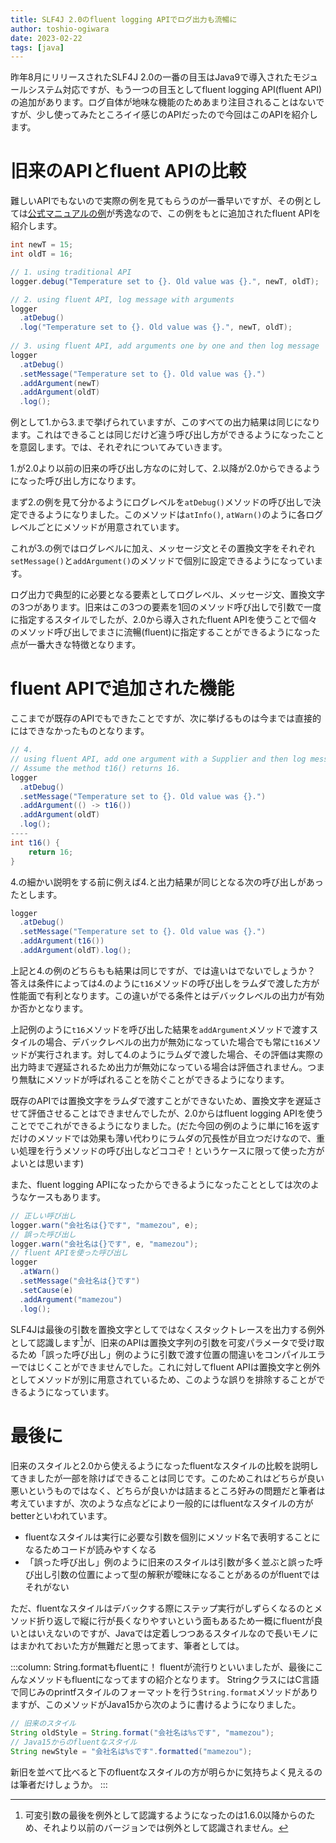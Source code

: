 ```yaml
---
title: SLF4J 2.0のfluent logging APIでログ出力も流暢に
author: toshio-ogiwara
date: 2023-02-22
tags: [java]
---
```

昨年8月にリリースされたSLF4J 2.0の一番の目玉はJava9で導入されたモジュールシステム対応ですが、もう一つの目玉としてfluent logging API(fluent API)の追加があります。ログ自体が地味な機能のためあまり注目されることはないですが、少し使ってみたところイイ感じのAPIだったので今回はこのAPIを紹介します。

# 旧来のAPIとfluent APIの比較
難しいAPIでもないので実際の例を見てもらうのが一番早いですが、その例としては[公式マニュアルの例](https://www.slf4j.org/manual.html#fluent)が秀逸なので、この例をもとに追加されたfluent APIを紹介します。

```java
int newT = 15;
int oldT = 16;

// 1. using traditional API
logger.debug("Temperature set to {}. Old value was {}.", newT, oldT);

// 2. using fluent API, log message with arguments
logger
  .atDebug()
  .log("Temperature set to {}. Old value was {}.", newT, oldT);
   
// 3. using fluent API, add arguments one by one and then log message
logger
  .atDebug()
  .setMessage("Temperature set to {}. Old value was {}.")
  .addArgument(newT)
  .addArgument(oldT)
  .log();
```

例として1.から3.まで挙げられていますが、このすべての出力結果は同じになります。これはできることは同じだけど違う呼び出し方ができるようになったことを意図します。では、それぞれについてみていきます。

1.が2.0より以前の旧来の呼び出し方なのに対して、2.以降が2.0からできるようになった呼び出し方になります。

まず2.の例を見て分かるようにログレベルを`atDebug()`メソッドの呼び出しで決定できるようになりました。このメソッドは`atInfo()`, `atWarn()`のように各ログレベルごとにメソッドが用意されています。

これが3.の例ではログレベルに加え、メッセージ文とその置換文字をそれぞれ`setMessage()`と`addArgument()`のメソッドで個別に設定できるようになっています。

ログ出力で典型的に必要となる要素としてログレベル、メッセージ文、置換文字の3つがあります。旧来はこの3つの要素を1回のメソッド呼び出しで引数で一度に指定するスタイルでしたが、2.0から導入されたfluent APIを使うことで個々のメソッド呼び出しでまさに流暢(fluent)に指定することができるようになった点が一番大きな特徴となります。


# fluent APIで追加された機能
ここまでが既存のAPIでもできたことですが、次に挙げるものは今までは直接的にはできなかったものとなります。

```java
// 4.
// using fluent API, add one argument with a Supplier and then log message with one more argument.
// Assume the method t16() returns 16.
logger
  .atDebug()
  .setMessage("Temperature set to {}. Old value was {}.")
  .addArgument(() -> t16())
  .addArgument(oldT)
  .log();
----
int t16() {
    return 16;
}
```

4.の細かい説明をする前に例えば4.と出力結果が同じとなる次の呼び出しがあったとします。

```java
logger
  .atDebug()
  .setMessage("Temperature set to {}. Old value was {}.")
  .addArgument(t16())
  .addArgument(oldT).log();
```

上記と4.の例のどちらもも結果は同じですが、では違いはでないでしょうか？
答えは条件によっては4.のように`t16`メソッドの呼び出しをラムダで渡した方が性能面で有利となります。この違いがでる条件とはデバックレベルの出力が有効か否かとなります。

上記例のように`t16`メソッドを呼び出した結果を`addArgument`メソッドで渡すスタイルの場合、デバックレベルの出力が無効になっていた場合でも常に`t16`メソッドが実行されます。対して4.のようにラムダで渡した場合、その評価は実際の出力時まで遅延されるため出力が無効になっている場合は評価されません。つまり無駄にメソッドが呼ばれることを防ぐことができるようになります。

既存のAPIでは置換文字をラムダで渡すことができないため、置換文字を遅延させて評価させることはできませんでしたが、2.0からはfluent logging APIを使うことででこれができるようになりました。(だた今回の例のように単に16を返すだけのメソッドでは効果も薄い代わりにラムダの冗長性が目立つだけなので、重い処理を行うメソッドの呼び出しなどココぞ！というケースに限って使った方がよいとは思います)

また、fluent logging APIになったからできるようになったこととしては次のようなケースもあります。

```java
// 正しい呼び出し
logger.warn("会社名は{}です", "mamezou", e);
// 誤った呼び出し
logger.warn("会社名は{}です", e, "mamezou");
// fluent APIを使った呼び出し
logger
  .atWarn()
  .setMessage("会社名は{}です")
  .setCause(e)
  .addArgument("mamezou")
  .log();
```

SLF4Jは最後の引数を置換文字としてではなくスタックトレースを出力する例外として認識します[^1]が、旧来のAPIは置換文字列の引数を可変パラメータで受け取るため「誤った呼び出し」例のように引数で渡す位置の間違いをコンパイルエラーではじくことができませんでした。これに対してfluent APIは置換文字と例外としてメソッドが別に用意されているため、このような誤りを排除することができるようになっています。

[^1]: 可変引数の最後を例外として認識するようになったのは1.6.0以降からのため、それより以前のバージョンでは例外として認識されません。

# 最後に
旧来のスタイルと2.0から使えるようになったfluentなスタイルの比較を説明してきましたが一部を除けばできることは同じです。このためこれはどちらが良い悪いというものではなく、どちらが良いかは詰まるところ好みの問題だと筆者は考えていますが、次のような点などにより一般的にはfluentなスタイルの方がbetterといわれています。

- fluentなスタイルは実行に必要な引数を個別にメソッド名で表明することになるためコードが読みやすくなる
- 「誤った呼び出し」例のように旧来のスタイルは引数が多く並ぶと誤った呼び出し引数の位置によって型の解釈が曖昧になることがあるのがfluentではそれがない

ただ、fluentなスタイルはデバックする際にステップ実行がしずらくなるのとメソッド折り返しで縦に行が長くなりやすいという面もあるため一概にfluentが良いとはいえないのですが、Javaでは定着しつつあるスタイルなので長いモノにはまかれておいた方が無難だと思ってます、筆者としては。

:::column: String.formatもfluentに！
fluentが流行りといいましたが、最後にこんなメソッドもfluentになってますの紹介となります。
StringクラスにはC言語で同じみのprintfスタイルのフォーマットを行う`String.format`メソッドがありますが、このメソッドがJava15から次のように書けるようになりました。

```java
// 旧来のスタイル
String oldStyle = String.format("会社名は%sです", "mamezou");
// Java15からのfluentなスタイル
String newStyle = "会社名は%sです".formatted("mamezou");
```
新旧を並べて比べると下のfluentなスタイルの方が明らかに気持ちよく見えるのは筆者だけしょうか。
:::
